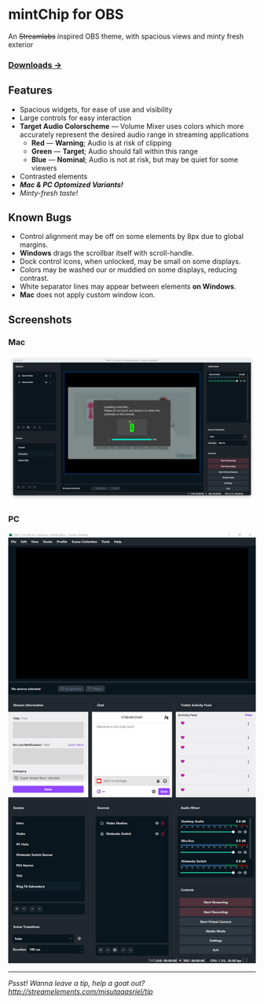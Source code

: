 # mintChip for OBS
An ~~Streamlabs~~ inspired OBS theme, with spacious views and minty fresh exterior

### [Downloads →](https://github.com/MisutaaAsriel/mintChip-OBS/releases)

## Features

- Spacious widgets, for ease of use and visibility
- Large controls for easy interaction
- **Target Audio Colorscheme** — Volume Mixer uses colors which more accurately represent the desired audio range in streaming applications
  - **Red** — **Warning**; Audio is at risk of clipping
  - **Green** — **Target**; Audio should fall within this range
  - **Blue** — **Nominal**; Audio is not at risk, but may be quiet for some viewers
- Contrasted elements
- **_Mac & PC Optomized Variants!_**
- _Minty-fresh taste!_

## Known Bugs

- Control alignment may be off on some elements by 8px due to global margins.
- **Windows** drags the scrollbar itself with scroll-handle.
- Dock control icons, when unlocked, may be small on some displays.
- Colors may be washed our or muddied on some displays, reducing contrast.
- White separator lines may appear between elements **on Windows**.
- **Mac** does not apply custom window icon.

## Screenshots
### Mac
![macOS Screenshot](https://github.com/MisutaaAsriel/mintChip-OBS/blob/main/Screenshots/macOS%20B1.png) 

### PC
![PC Screenshot](https://github.com/MisutaaAsriel/mintChip-OBS/blob/main/Screenshots/PC%20B1.png)

*****
_Pssst! Wanna leave a tip, help a goat out? http://streamelements.com/misutaaasriel/tip_
